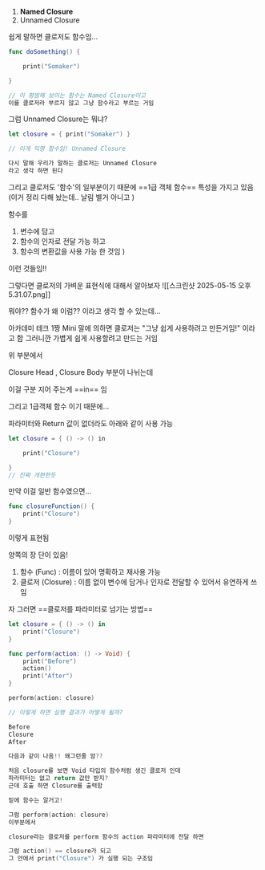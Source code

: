 
1. **Named Closure**
2. Unnamed Closure

쉽게 말하면 클로저도 함수임...

``` swift
func doSomething() {

    print("Somaker")

}

// 이 평범해 보이는 함수는 Named Closure이고
이를 클로저라 부르지 않고 그냥 함수라고 부르는 거임
```

그럼 Unnamed Closure는 뭐냐?


``` swift
let closure = { print("Somaker") }

// 이게 익명 함수임! Unnamed Closure

다시 말해 우리가 말하는 클로저는 Unnamed Closure
라고 생각 하면 된다
```

그리고 클로저도 '함수'의 일부분이기 때문에
==1급 객체 함수== 특성을 가지고 있음
(이거 정리  다해 놨는데.. 날림
별거 아니고 )

함수를 
1. 변수에 담고
2. 함수의 인자로 전달 가능 하고
3. 함수의 변환값을 사용 가능 한 것임
)

이런 것들임!!

그렇다면 클로저의 가벼운 표현식에 대해서 알아보자
![[스크린샷 2025-05-15 오후 5.31.07.png]]

뭐야?? 함수가 왜 이럼?? 이라고 생각 할 수 있는데...

아카데미 테크 1짱 Mini 말에 의하면
클로저는 "그냥 쉽게 사용하려고 만든거임!"
이라고 함 그러니깐 가볍게 쉽게 사용할려고 만드는 거임

위 부분에서

Closure Head , Closure Body 부분이 나뉘는데

이걸 구분 지어 주는게 ==in== 임

그리고 1급객체 함수 이기 때문에... 

파라미터와 Return 값이 없더라도 아래와 같이 사용 가능

``` swift
let closure = { () -> () in

    print("Closure")

}
// 진짜 개편한듯
```

만약 이걸 일반 함수였으면... 

``` swift
func closureFunction() {
    print("Closure")
}
```

이렇게 표현됨

양쪽의 장 단이 있음!

1. 함수 (Func) : 이름이 있어 명확하고 재사용 가능
2. 클로저 (Closure) : 이름 없이 변수에 담거나 인자로 전달할 수 있어서 유연하게 쓰임

자 그러면 ==클로저를 파라미터로 넘기는 방법==

``` swift
let closure = { () -> () in
    print("Closure")
}

func perform(action: () -> Void) {
    print("Before")
    action()
    print("After")
}

perform(action: closure)

// 이렇게 하면 실행 결과가 어떻게 될까?

Before
Closure
After

다음과 같이 나옴!! 왜그런줄 암??

처음 closure를 보면 Void 타입의 함수처럼 생긴 클로저 인데
파라미터는 없고 return 값만 받지?
근데 호출 하면 Closure를 출력함

밑에 함수는 알거고!

그럼 perform(action: closure)
이부분에서

closure라는 클로저를 perform 함수의 action 파라미터에 전달 하면

그럼 action() == closure가 되고
그 안에서 print("Closure") 가 실행 되는 구조임


```